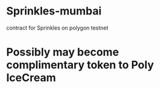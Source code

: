 # Sprinkles-mumbai
contract for Sprinkles on polygon testnet

# Possibly may become complimentary token to Poly IceCream
